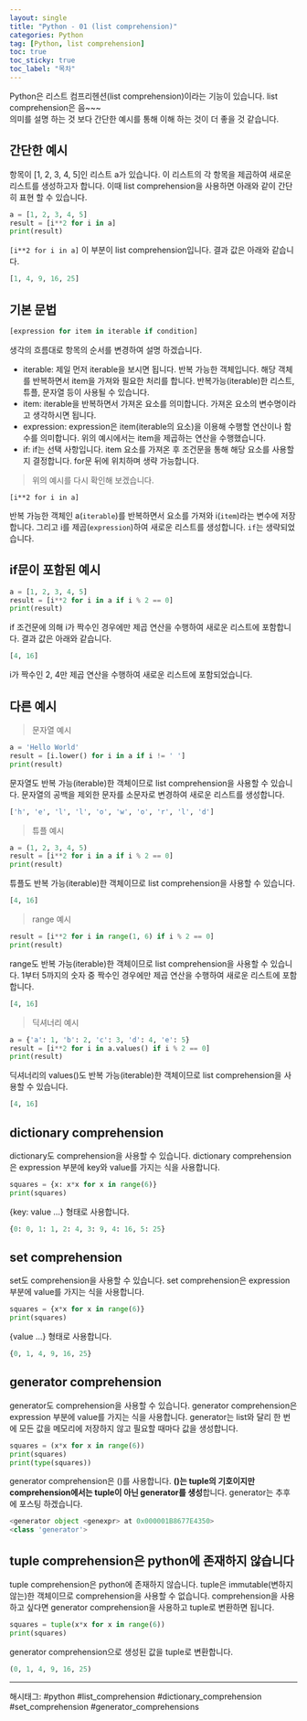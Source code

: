 ```yaml
---
layout: single
title: "Python - 01 (list comprehension)"
categories: Python
tag: [Python, list comprehension]
toc: true
toc_sticky: true
toc_label: "목차"
---
```

Python은 리스트 컴프리헨션(list comprehension)이라는 기능이 있습니다. list comprehension은 음~~~  
의미를 설명 하는 것 보다 간단한 예시를 통해 이해 하는 것이 더 좋을 것 같습니다.

## 간단한 예시

항목이 [1, 2, 3, 4, 5]인 리스트 a가 있습니다. 이 리스트의 각 항목을 제곱하여 새로운 리스트를 생성하고자 합니다. 이때 list comprehension을 사용하면 아래와 같이 간단히 표현 할 수 있습니다.

```python
a = [1, 2, 3, 4, 5]
result = [i**2 for i in a]
print(result)
```

`[i**2 for i in a]` 이 부분이 list comprehension입니다. 결과 값은 아래와 같습니다.

```python
[1, 4, 9, 16, 25]
```

## 기본 문법

```python
[expression for item in iterable if condition]
```

생각의 흐름대로 항목의 순서를 변경하여 설명 하겠습니다.  

- iterable: 제일 먼저 iterable을 보시면 됩니다. 반복 가능한 객체입니다. 해당 객체를 반복하면서 item을 가져와 필요한 처리를 합니다.  반복가능(iterable)한 리스트, 튜플, 문자열 등이 사용될 수 있습니다.
- item: iterable을 반복하면서 가져온 요소를 의미합니다. 가져온 요소의 변수명이라고 생각하시면 됩니다.
- expression: expression은 item(iterable의 요소)을 이용해 수행할 연산이나 함수를 의미합니다. 위의 예시에서는 item을 제곱하는 연산을 수행했습니다.
- if: if는 선택 사항입니다. item 요소를 가져온 후 조건문을 통해 해당 요소를 사용할지 결정합니다. for문 뒤에 위치하며 생략 가능합니다.

> 위의 예시를 다시 확인해 보겠습니다.

`[i**2 for i in a]`  

반복 가능한 객체인 a(`iterable`)를 반복하면서 요소를 가져와 i(`item`)라는 변수에 저장합니다. 그리고 i를 제곱(`expression`)하여 새로운 리스트를 생성합니다. `if`는 생략되었습니다.

## if문이 포함된 예시

```python
a = [1, 2, 3, 4, 5]
result = [i**2 for i in a if i % 2 == 0]
print(result)
```

if 조건문에 의해 i가 짝수인 경우에만 제곱 연산을 수행하여 새로운 리스트에 포함합니다. 결과 값은 아래와 같습니다.

```python
[4, 16]
```

i가 짝수인 2, 4만 제곱 연산을 수행하여 새로운 리스트에 포함되었습니다.

## 다른 예시

> 문자열 예시

```python
a = 'Hello World'
result = [i.lower() for i in a if i != ' ']
print(result)
```

문자열도 반복 가능(iterable)한 객체이므로 list comprehension을 사용할 수 있습니다. 문자열의 공백을 제외한 문자를 소문자로 변경하여 새로운 리스트를 생성합니다.

```python
['h', 'e', 'l', 'l', 'o', 'w', 'o', 'r', 'l', 'd']
```

> 튜플 예시

```python
a = (1, 2, 3, 4, 5)
result = [i**2 for i in a if i % 2 == 0]
print(result)
```

튜플도 반복 가능(iterable)한 객체이므로 list comprehension을 사용할 수 있습니다.

```python
[4, 16]
```

> range 예시

```python
result = [i**2 for i in range(1, 6) if i % 2 == 0]
print(result)
```

range도 반복 가능(iterable)한 객체이므로 list comprehension을 사용할 수 있습니다. 1부터 5까지의 숫자 중 짝수인 경우에만 제곱 연산을 수행하여 새로운 리스트에 포함합니다.

```python
[4, 16]
```

> 딕셔너리 예시

```python
a = {'a': 1, 'b': 2, 'c': 3, 'd': 4, 'e': 5}
result = [i**2 for i in a.values() if i % 2 == 0]
print(result)
```

딕셔너리의 values()도 반복 가능(iterable)한 객체이므로 list comprehension을 사용할 수 있습니다.

```python
[4, 16]
```

## dictionary comprehension

dictionary도 comprehension을 사용할 수 있습니다. dictionary comprehension은 expression 부분에 key와 value를 가지는 식을 사용합니다.

```python
squares = {x: x*x for x in range(6)}
print(squares)
```

{key: value ...} 형태로 사용합니다.

```python
{0: 0, 1: 1, 2: 4, 3: 9, 4: 16, 5: 25}
```

## set comprehension

set도 comprehension을 사용할 수 있습니다. set comprehension은 expression 부분에 value를 가지는 식을 사용합니다.

```python
squares = {x*x for x in range(6)}
print(squares)
```

{value ...} 형태로 사용합니다.

```python
{0, 1, 4, 9, 16, 25}
```

## generator comprehension

generator도 comprehension을 사용할 수 있습니다. generator comprehension은 expression 부분에 value를 가지는 식을 사용합니다. generator는 list와 달리 한 번에 모든 값을 메모리에 저장하지 않고 필요할 때마다 값을 생성합니다.

```python
squares = (x*x for x in range(6))
print(squares)
print(type(squares))
```

generator comprehension은 ()를 사용합니다. **()는 tuple의 기호이지만 comprehension에서는 tuple이 아닌 generator를 생성**합니다. generator는 추후에 포스팅 하겠습니다.

```python
<generator object <genexpr> at 0x000001B8677E4350>
<class 'generator'>
```

## tuple comprehension은 python에 존재하지 않습니다

tuple comprehension은 python에 존재하지 않습니다. tuple은 immutable(변하지 않는)한 객체이므로 comprehension을 사용할 수 없습니다. comprehension을 사용하고 싶다면 generator comprehension을 사용하고 tuple로 변환하면 됩니다.

```python
squares = tuple(x*x for x in range(6))
print(squares)
```

generator comprehension으로 생성된 값을 tuple로 변환합니다.

```python
(0, 1, 4, 9, 16, 25)
```

---

해시태그: #python #list_comprehension #dictionary_comprehension #set_comprehension #generator_comprehensions
